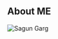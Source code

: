 ## About ME

![Sagun Garg](https://github.com/sagungargs15/sagungargs15.github.io/assets/img/logo.png)
